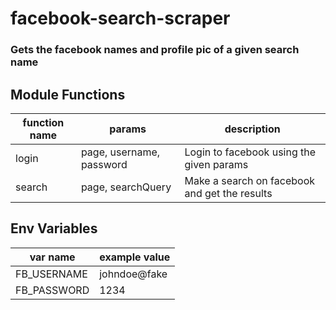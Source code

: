 # facebook-search-scraper
### Gets the facebook names and profile pic of a given search name 

## Module Functions
function name|params|description
-|-|-
login |page, username, password | Login to facebook using the given params
search |page, searchQuery | Make a search on facebook and get the results

## Env Variables
var name | example value
-|-
FB_USERNAME |  johndoe@fake
FB_PASSWORD | 1234
